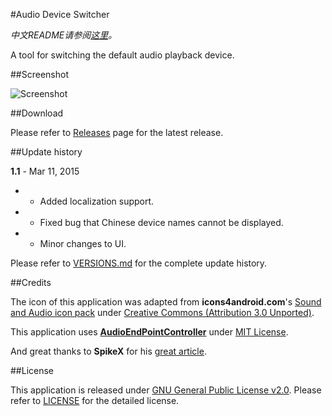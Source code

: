 #Audio Device Switcher

*中文README请参阅[这里](https://github.com/7bitex/Audio-Device-Switcher/blob/master/README.zh-CN.md)。*

A tool for switching the default audio playback device.

##Screenshot

![Screenshot](http://pic.yupoo.com/bitex/EuFb3rH7/11y2VS.png)

##Download

Please refer to [Releases](https://github.com/7bitex/Audio-Device-Switcher/releases) page for the latest release.

##Update history

**1.1** - Mar 11, 2015

 - + Added localization support.
 - * Fixed bug that Chinese device names cannot be displayed.
 - * Minor changes to UI.

Please refer to [VERSIONS.md](https://github.com/7bitex/Audio-Device-Switcher/blob/master/VERSIONS.md) for the complete update history.

##Credits

The icon of this application was adapted from **icons4android.com**'s [Sound and Audio icon pack](https://www.iconfinder.com/icons/208039/audio_headphones_sound_icon) under [Creative Commons (Attribution 3.0 Unported)](http://creativecommons.org/licenses/by/3.0/).

This application uses **[AudioEndPointController](https://github.com/DanStevens/AudioEndPointController)** under [MIT License](http://www.opensource.org/licenses/MIT).

And great thanks to **SpikeX** for his [great article](http://www.spikex.net/programmatically-changing-the-default-audio-playback-device-on-windows-vista-windows-7/).

##License

This application is released under [GNU General Public License v2.0](http://www.gnu.org/licenses/gpl-2.0.html). Please refer to [LICENSE](https://github.com/7bitex/Audio-Device-Switcher/blob/master/LICENSE) for the detailed license.